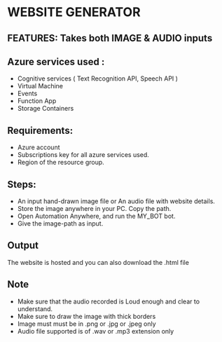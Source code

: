 # WEBSITE GENERATOR #

## FEATURES:  Takes both IMAGE & AUDIO inputs ##

## Azure services used : ##
 * Cognitive services ( Text Recognition API, Speech API )
 * Virtual Machine
 * Events
 * Function App
 * Storage Containers
 
## Requirements:
  * Azure account
  * Subscriptions key for all azure services used.
  * Region of the resource group.
  
  
## Steps:
 * An input hand-drawn image file or An audio file with website details.
 * Store the image anywhere in your PC. Copy the path.
 * Open Automation Anywhere, and run the MY_BOT bot.
 * Give the image-path as input.
 
## Output
  The website is hosted and you can also download the .html file
  

## Note
  * Make sure that the audio recorded is Loud enough and clear to understand.
  * Make sure to draw the image with thick borders
  * Image must must be in  .png or .jpg or .jpeg only
  * Audio file supported is of .wav or .mp3 extension only
  
  
